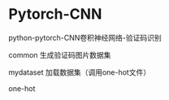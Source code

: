# Pytorch-CNN
python-pytorch-CNN卷积神经网络-验证码识别

common 生成验证码图片数据集

mydataset 加载数据集（调用one-hot文件）

one-hot 



